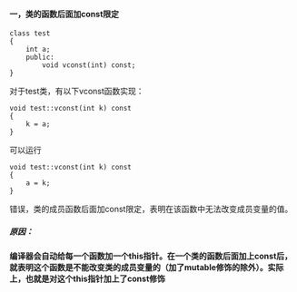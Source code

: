 #### 一，类的函数后面加const限定

```
class test
{
	int a;
	public:
		void vconst(int) const;
}
```

对于test类，有以下vconst函数实现：

```
void test::vconst(int k) const
{
	k = a;
}
```

可以运行

```
void test::vconst(int k) const
{
	a = k;
}
```

错误，类的成员函数后面加const限定，表明在该函数中无法改变成员变量的值。

##### 原因：

**编译器会自动给每一个函数加一个this指针。在一个类的函数后面加上const后，就表明这个函数是不能改变类的成员变量的（加了mutable修饰的除外）。实际上，也就是对这个this指针加上了const修饰**

















